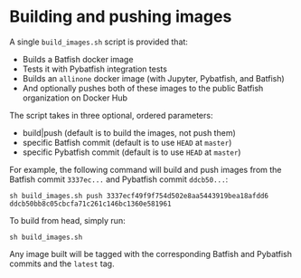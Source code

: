 # Building and pushing images

A single `build_images.sh` script is provided that:
- Builds a Batfish docker image
- Tests it with Pybatfish integration tests
- Builds an `allinone` docker image (with Jupyter, Pybatfish, and Batfish)
- And optionally pushes both of these images to the public Batfish organization on Docker Hub

The script takes in three optional, ordered parameters:
- build|push (default is to build the images, not push them)
- specific Batfish commit (default is to use `HEAD` at `master`)
- specific Pybatfish commit (default is to use `HEAD` at `master`)

For example, the following command will build and push images from the Batfish commit `3337ec...` and Pybatfish commit `ddcb50...`:
```
sh build_images.sh push 3337ecf49f9f754d502e8aa5443919bea18afdd6 ddcb50bb8c05cbcfa71c261c146bc1360e581961
```
To build from head, simply run:
```
sh build_images.sh
```
Any image built will be tagged with the corresponding Batfish and Pybatfish commits and the `latest` tag.
